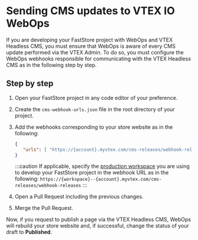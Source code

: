 # Sending CMS updates to VTEX IO WebOps

If you are developing your FastStore project with WebOps and VTEX Headless CMS, you must ensure that WebOps is aware of every CMS update performed via the VTEX Admin. To do so, you must configure the WebOps webhooks responsible for communicating with the VTEX Headless CMS as in the following step by step.

## Step by step

1. Open your FastStore project in any code editor of your preference.
2. Create the `cms-webhook-urls.json` file in the root directory of your project. 
3. Add the webhooks corresponding to your store website as in the following:
   ```json title="cms-webhook-urls.json"
   {
      "urls": [ "https://{account}.myvtex.com/cms-releases/webhook-releases"]
   }
   ```

   :::caution
   If applicable, specify the [production workspace](https://developers.vtex.com/vtex-developer-docs/docs/vtex-io-documentation-workspace) you are using to develop your FastStore project in the webhook URL as in the following: `https://{workspace}--{account}.myvtex.com/cms-releases/webhook-releases`
   :::

4. Open a Pull Request including the previous changes.
5. Merge the Pull Request.

Now, if you request to publish a page via the VTEX Headless CMS, WebOps will rebuild your store website and, if successful, change the status of your draft to **Published**.